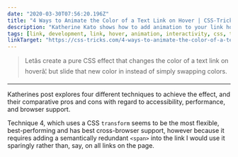 ```yaml
---
date: "2020-03-30T07:56:20.196Z"
title: "4 Ways to Animate the Color of a Text Link on Hover | CSS-Tricks"
description: "Katherine Kato shows how to add animation to your link hover effect and compares the pros and cons of different approaches "
tags: [link, development, link, hover, animation, interactivity, css, transform]
linkTarget: "https://css-tricks.com/4-ways-to-animate-the-color-of-a-text-link-on-hover/"
---
```

> Letâs create a pure CSS effect that changes the color of a text link on hoverâ¦ but slide that new color in instead of simply swapping colors. 
---

Katherines post explores four different techniques to achieve the effect, and their comparative pros and cons with regard to accessibility, performance, and browser support.

Technique 4, which uses a CSS `transform` seems to be the most flexible, best-performing and has best cross-browser support, however because it requires adding a semantically redundant  `<span>` into the link I would use it sparingly rather than, say, on all links on the page.